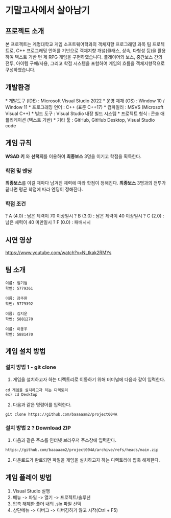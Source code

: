 <h1>기말고사에서 살아남기</h1>
<h2>프로젝트 소개</h2>   

본 프로젝트는 계명대학교 게임 소프트웨어학과의 객체지향 프로그래밍 과목 팀 프로젝트로,
C++ 프로그래밍 언어를 기반으로 객체지향 개념(클래스, 상속, 다형성 등)을 활용하여 텍스트 기반 턴 제 RPG 게임을 구현하였습니다. 플레이어와 보스, 중간보스 간의 전투, 아이템 구매/사용, 그리고 학점 시스템을 포함하여 게임의 흐름을 객체지향적으로 구성하였습니다.

<h2>개발환경</h2>  
 * 개발도구 (IDE) : Microsoft Visual Studio 2022
 * 운영 체재 (OS) : Window 10 / Window 11
 * 프로그래밍 언어 : C++ (표준 C++17)
 * 컴파일러 :  MSVS (Microsoft Visual C++)
 * 빌드 도구 : Visual Studio 내장 빌드 시스템
 * 프로젝트 형식 : 콘솔 애플리케이션 (텍스트 기반)
 * 기타 툴 : GitHub, GitHub Desktop, Visual Studio code

<h2>게임 규칙</h2>  

**WSAD 키** 와 **선택지**를 이용하여 **최종보스** 3명을 이기고 학점을 획득한다.  

<h3>학점 및 엔딩</h3> 

**최종보스**를 이길 때마다 남겨진 체력에 따라 학점이 정해진다.
**최종보스** 3명과의 전투가 끝나면 평균 학점에 따라 엔딩이 정해진다.

<h3>학점 조건</h3> 

? A (4.0) : 남은 체력이 70 이상일시
? B (3.0) : 남은 체력이 40 이상일시
? C (2.0) : 남은 체력이 40 미만일시
? F (0.0) : 패배시시

<h2>시연 영상</h2>  

https://www.youtube.com/watch?v=NLtkak2RMYs


<h2>팀 소개</h2> 

```
이름: 임기범
학번: 5779361
```

```
이름: 장주환
학번: 5779392
```

```
이름: 김지운
학번: 5881270
```

```
이름: 이동우
학번: 5881470
```

<h2>게임 설치 방법</h2>  
<h3>설치 방법 1 - git clone</h3>  

1. 게임을 설치하고자 하는 디렉토리로 이동하기 위해 터미널에 다음과 같이 입력한다.  
```
cd 게임을 설치하고자 하는 디렉토리
ex) cd Desktop
```

2. 다음과 같은 명령어를 입력한다.
```
git clone https://github.com/baaaaam2/project004A
```

<h3>설치 방법 2 ? Download ZIP</h3>  

1. 다음과 같은 주소를 인터넷 브라우저 주소창에 입력한다.
```
https://github.com/baaaaam2/project004A/archive/refs/heads/main.zip
```

2. 다운로드가 완료되면 파일을 게임을 설치하고자 하는 디렉토리에 압축 해제한다.


<h2>게임 플레이 방법</h2> 

1. Visual Studio 실행
2. 메뉴 -> 파일 -> 열기 -> 프로젝트/솔루션
3. 압축 해제한 폴더 내의 .sln 파일 선택
4. 상단메뉴 -> 디버그 -> 디버깅하기 않고 시작(Ctrl + F5)

